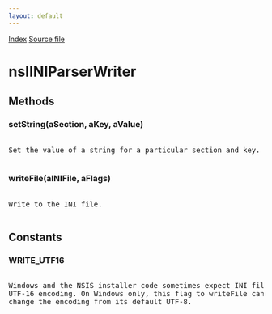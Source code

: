 ```yaml
---
layout: default
---
```

<div id='links'><a href="../index.html">Index</a>
<a href="http://dxr.mozilla.org/mozilla-central/source/xpcom/ds/nsIINIParser.idl">Source file</a>
</div>

# nsIINIParserWriter #

## Methods ##

### setString(aSection, aKey, aValue) ###
<pre>  
Set the value of a string for a particular section and key.  
  
</pre>
### writeFile(aINIFile, aFlags) ###
<pre>  
Write to the INI file.  
  
</pre>
## Constants ##

### WRITE_UTF16 ###
<pre>  
Windows and the NSIS installer code sometimes expect INI files to be in  
UTF-16 encoding. On Windows only, this flag to writeFile can be used to  
change the encoding from its default UTF-8.  
  
</pre>
